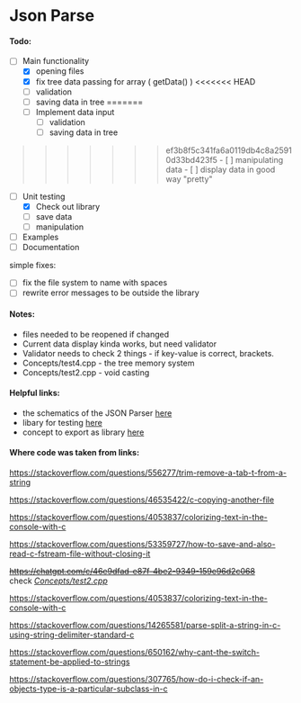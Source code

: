 # Json Parse

#### Todo:
- [ ] Main functionality
    - [x] opening files
    - [X] fix tree data passing for array ( getData() )
<<<<<<< HEAD
    - [ ] validation
    - [ ] saving data in tree
=======
    - [ ] Implement data input
      - [ ] validation
      - [ ] saving data in tree
>>>>>>> ef3b8f5c341fa6a0119db4c8a25910d33bd423f5
    - [ ] manipulating data
    - [ ] display data in good way "pretty"
- [ ] Unit testing
    - [X] Check out library
    - [ ] save data
    - [ ] manipulation
- [ ] Examples
- [ ] Documentation

simple fixes:
- [ ] fix the file system to name with spaces
- [ ] rewrite error messages to be outside the library

#### Notes:
- files needed to be reopened if changed
- Current data display kinda works, but need validator
- Validator needs to check 2 things - if key-value is correct, brackets.
- Concepts/test4.cpp - the tree memory system
- Concepts/test2.cpp - void casting 




#### Helpful links:
- the schematics of the JSON Parser [here](https://www.json.org/json-en.html)
- libary for testing [here](https://levelofindirection.com/blog/unit-testing-in-cpp-and-objective-c-just-got-easier.html)
- concept to export as library [here](https://www.geeksforgeeks.org/how-do-i-create-a-library-in-cpp/)



#### Where code was taken from links:

https://stackoverflow.com/questions/556277/trim-remove-a-tab-t-from-a-string

https://stackoverflow.com/questions/46535422/c-copying-another-file

https://stackoverflow.com/questions/4053837/colorizing-text-in-the-console-with-c

https://stackoverflow.com/questions/53359727/how-to-save-and-also-read-c-fstream-file-without-closing-it  

~~https://chatgpt.com/c/46e9dfad-e87f-4be2-9349-159e96d2c068~~  
check [*Concepts/test2.cpp*](Concepts/test2.cpp)


https://stackoverflow.com/questions/4053837/colorizing-text-in-the-console-with-c

https://stackoverflow.com/questions/14265581/parse-split-a-string-in-c-using-string-delimiter-standard-c

https://stackoverflow.com/questions/650162/why-cant-the-switch-statement-be-applied-to-strings

https://stackoverflow.com/questions/307765/how-do-i-check-if-an-objects-type-is-a-particular-subclass-in-c
